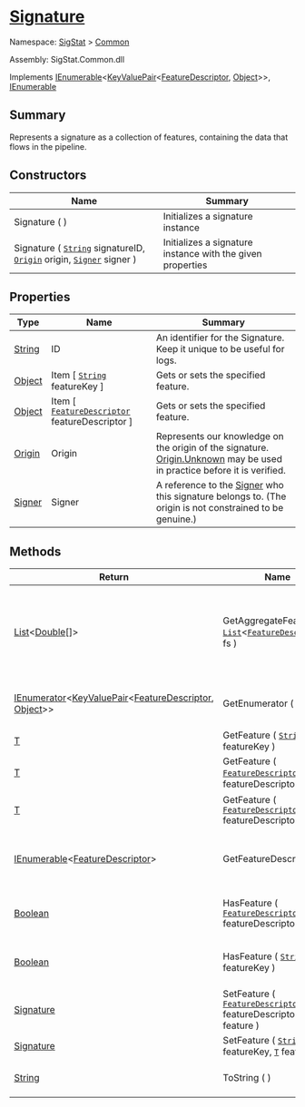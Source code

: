 # [Signature](./Signature.md)

Namespace: [SigStat]() > [Common](./README.md)

Assembly: SigStat.Common.dll

Implements [IEnumerable](https://docs.microsoft.com/en-us/dotnet/api/System.Collections.Generic.IEnumerable-1)\<[KeyValuePair](https://docs.microsoft.com/en-us/dotnet/api/System.Collections.Generic.KeyValuePair-2)\<[FeatureDescriptor](./FeatureDescriptor.md), [Object](https://docs.microsoft.com/en-us/dotnet/api/System.Object)>>, [IEnumerable](https://docs.microsoft.com/en-us/dotnet/api/System.Collections.IEnumerable)

## Summary
Represents a signature as a collection of features, containing the data that flows in the pipeline.

## Constructors

| Name | Summary | 
| --- | --- | 
| Signature (  ) | Initializes a signature instance | 
| Signature ( [`String`](https://docs.microsoft.com/en-us/dotnet/api/System.String) signatureID, [`Origin`](./Origin.md) origin, [`Signer`](./Signer.md) signer ) | Initializes a signature instance with the given properties | 


## Properties

| Type | Name | Summary | 
| --- | --- | --- | 
| [String](https://docs.microsoft.com/en-us/dotnet/api/System.String) | ID | An identifier for the Signature. Keep it unique to be useful for logs. | 
| [Object](https://docs.microsoft.com/en-us/dotnet/api/System.Object) | Item [ [`String`](https://docs.microsoft.com/en-us/dotnet/api/System.String) featureKey ] | Gets or sets the specified feature. | 
| [Object](https://docs.microsoft.com/en-us/dotnet/api/System.Object) | Item [ [`FeatureDescriptor`](./FeatureDescriptor.md) featureDescriptor ] | Gets or sets the specified feature. | 
| [Origin](./Origin.md) | Origin | Represents our knowledge on the origin of the signature. [Origin.Unknown](https://github.com/hargitomi97/sigstat/blob/master/docs/md/SigStat/Common/Origin.md) may be used in practice before it is verified. | 
| [Signer](./Signer.md) | Signer | A reference to the [Signer](https://github.com/hargitomi97/sigstat/blob/master/docs/md/SigStat/Common/Signer.md) who this signature belongs to. (The origin is not constrained to be genuine.) | 


## Methods

| Return | Name | Summary | 
| --- | --- | --- | 
| [List](https://docs.microsoft.com/en-us/dotnet/api/System.Collections.Generic.List-1)\<[Double](https://docs.microsoft.com/en-us/dotnet/api/System.Double)[]> | GetAggregateFeature ( [`List`](https://docs.microsoft.com/en-us/dotnet/api/System.Collections.Generic.List-1)\<[`FeatureDescriptor`](./FeatureDescriptor.md)> fs ) | Aggregate multiple features into one. Example: X, Y features -&gt; P.xy feature.  Use this for example at DTW algorithm input. | 
| [IEnumerator](https://docs.microsoft.com/en-us/dotnet/api/System.Collections.Generic.IEnumerator-1)\<[KeyValuePair](https://docs.microsoft.com/en-us/dotnet/api/System.Collections.Generic.KeyValuePair-2)\<[FeatureDescriptor](./FeatureDescriptor.md), [Object](https://docs.microsoft.com/en-us/dotnet/api/System.Object)>> | GetEnumerator (  ) | Returns an enumerator that iterates through the features. | 
| [T](./Signature.md) | GetFeature ( [`String`](https://docs.microsoft.com/en-us/dotnet/api/System.String) featureKey ) | Gets the specified feature. | 
| [T](./Signature.md) | GetFeature ( [`FeatureDescriptor`](./FeatureDescriptor-1.md)\<[`T`](./Signature.md)> featureDescriptor ) | Gets the specified feature. This is the preferred way. | 
| [T](./Signature.md) | GetFeature ( [`FeatureDescriptor`](./FeatureDescriptor.md) featureDescriptor ) | Gets the specified feature. This is the preferred way. | 
| [IEnumerable](https://docs.microsoft.com/en-us/dotnet/api/System.Collections.Generic.IEnumerable-1)\<[FeatureDescriptor](./FeatureDescriptor.md)> | GetFeatureDescriptors (  ) | Gets a collection of [FeatureDescriptor](https://github.com/hargitomi97/sigstat/blob/master/docs/md/SigStat/Common/FeatureDescriptor.md)s that are used in this signature. | 
| [Boolean](https://docs.microsoft.com/en-us/dotnet/api/System.Boolean) | HasFeature ( [`FeatureDescriptor`](./FeatureDescriptor.md) featureDescriptor ) | Returns true if the signature contains the specified feature | 
| [Boolean](https://docs.microsoft.com/en-us/dotnet/api/System.Boolean) | HasFeature ( [`String`](https://docs.microsoft.com/en-us/dotnet/api/System.String) featureKey ) | Returns true if the signature contains the specified feature | 
| [Signature](./Signature.md) | SetFeature ( [`FeatureDescriptor`](./FeatureDescriptor.md) featureDescriptor, [`T`](./Signature.md) feature ) | Sets the specified feature. | 
| [Signature](./Signature.md) | SetFeature ( [`String`](https://docs.microsoft.com/en-us/dotnet/api/System.String) featureKey, [`T`](./Signature.md) feature ) | Sets the specified feature. | 
| [String](https://docs.microsoft.com/en-us/dotnet/api/System.String) | ToString (  ) | Returns a string representation of the signature | 


